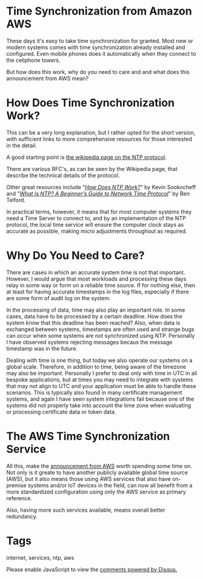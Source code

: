 # Time Synchronization from Amazon AWS

These days it's easy to take time synchronization for granted. Most new or modern systems comes with time synchronization already installed and configured. Even mobile phones does it automatically when they connect to the cellphone towers.

But how does this work, why do you need to care and and what does this announcement from AWS mean?

# How Does Time Synchronization Work?

This can be a very long explanation, but I rather opted for the short version, with sufficient links to more comprehensive resources for those interested in the detail. 

A good starting point is [the wikipedia page on the NTP protocol](https://en.wikipedia.org/wiki/Network_Time_Protocol).

There are various RFC's, as can be seen by the Wikipedia page, that describe the technical details of the protocol.

Other great resources include "_[How Does NTP Work?](https://sookocheff.com/post/time/how-does-ntp-work/)_" by Kevin Sookocheff and "_[What Is NTP? A Beginner’s Guide to Network Time Protocol](https://www.galsys.co.uk/news/what-is-ntp-a-beginners-guide-to-network-time-protocol/)_" by Ben Telford.

In practical terms, however, it means that for most computer systems they need a Time Server to connect to, and by an implementation of the NTP protocol, the local time service will ensure the computer clock stays as accurate as possible, making micro adjustments throughout as required.

# Why Do You Need to Care?

There are cases in which an accurate system time is not that important. However, I would argue that most workloads and processing these days relay in some way or form on a reliable time source. If for nothing else, then at least for having accurate timestamps in the log files, especially if there are some form of audit log on the system.

In the processing of data, time may also play an important role. In some cases, data have to be processed by a certain deadline. How does the system know that this deadline has been reached? Also, when data is exchanged between systems, timestamps are often used and strange bugs can occur when some systems are not synchronized using NTP. Personally I have observed systems rejecting messages becaus the message timestamp was in the future.

Dealing with time is one thing, but today we also operate our systems on a global scale. Therefore, in addition to time, being aware of the timezone may also be important. Personally I prefer to deal only with time in UTC in all bespoke applications, but at times you may need to integrate with systems that may not align to UTC and your application must be able to handle these scenarios. This is typically also found in many certificate management systems, and again I have seen system integrations fail because one of the systems did not properly take into account the time zone when evaluating or processing certificate data or token data.

# The AWS Time Synchronization Service

All this, make the [announcement from AWS](https://aws.amazon.com/about-aws/whats-new/2022/11/amazon-time-sync-internet-public-ntp-service/) worth spending some time on. Not only is it greate to have another publicly available global time source (AWS), but it also means those using AWS services that also have on-premise systems and/or IoT devices in the field, can now all benefit from a more standardized configuration using only the AWS service as primary reference. 

Also, having more such services available, means overall better redundancy.

# Tags

internet, services, ntp, aws

<div id="disqus_thread"></div>
<script>
    /**
    *  RECOMMENDED CONFIGURATION VARIABLES: EDIT AND UNCOMMENT THE SECTION BELOW TO INSERT DYNAMIC VALUES FROM YOUR PLATFORM OR CMS.
    *  LEARN WHY DEFINING THESE VARIABLES IS IMPORTANT: https://disqus.com/admin/universalcode/#configuration-variables    */
    /*
    var disqus_config = function () {
    this.page.url = PAGE_URL;  // Replace PAGE_URL with your page's canonical URL variable
    this.page.identifier = PAGE_IDENTIFIER; // Replace PAGE_IDENTIFIER with your page's unique identifier variable
    };
    */
    (function() { // DON'T EDIT BELOW THIS LINE
    var d = document, s = d.createElement('script');
    s.src = 'https://nicc777.disqus.com/embed.js';
    s.setAttribute('data-timestamp', +new Date());
    (d.head || d.body).appendChild(s);
    })();
</script>
<noscript>Please enable JavaScript to view the <a href="https://disqus.com/?ref_noscript">comments powered by Disqus.</a></noscript>